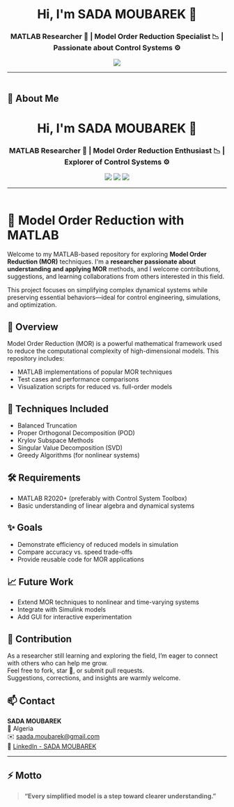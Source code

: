 <h1 align="center">Hi, I'm SADA MOUBAREK 👋</h1>
<h3 align="center">MATLAB Researcher 🧠 | Model Order Reduction Specialist 📉 | Passionate about Control Systems ⚙️</h3>

<p align="center">
  <a href="mailto:saada.moubarek@gmail.com"><img src="https://img.shields.io/badge/Gmail-saada.moubarek@gmail.com-D14836?style=for-the-badge&logo=gmail&logoColor=white" /></a>

---

<img src="https://media.giphy.com/media/3o7abKhOpu0NwenH3O/giphy.gif" width="100%" height="3px" />

## 🚀 About Me

<h1 align="center">Hi, I'm SADA MOUBAREK 👋</h1>
<h3 align="center">MATLAB Researcher 🧠 | Model Order Reduction Enthusiast 📉 | Explorer of Control Systems ⚙️</h3>

<p align="center">
  <a href="mailto:saada.moubarek@gmail.com"><img src="https://img.shields.io/badge/Gmail-saada.moubarek@gmail.com-D14836?style=for-the-badge&logo=gmail&logoColor=white" /></a>
  <a href="https://www.linkedin.com/in/sada-moubarek"><img src="https://img.shields.io/badge/LinkedIn-SADA%20MOUBAREK-0077B5?style=for-the-badge&logo=linkedin&logoColor=white" /></a>
  <a href="https://github.com/SADA-MOR-MATLAB"><img src="https://img.shields.io/badge/GitHub-SADA--MOR--MATLAB-181717?style=for-the-badge&logo=github&logoColor=white" /></a>
</p>

---

<img src="https://media.giphy.com/media/3o7abKhOpu0NwenH3O/giphy.gif" width="100%" height="3px" />

# 🧠 Model Order Reduction with MATLAB

Welcome to my MATLAB-based repository for exploring **Model Order Reduction (MOR)** techniques. I'm a **researcher passionate about understanding and applying MOR** methods, and I welcome contributions, suggestions, and learning collaborations from others interested in this field.

This project focuses on simplifying complex dynamical systems while preserving essential behaviors—ideal for control engineering, simulations, and optimization.

## 📌 Overview

Model Order Reduction (MOR) is a powerful mathematical framework used to reduce the computational complexity of high-dimensional models. This repository includes:
- MATLAB implementations of popular MOR techniques
- Test cases and performance comparisons
- Visualization scripts for reduced vs. full-order models

## 🚀 Techniques Included

- Balanced Truncation  
- Proper Orthogonal Decomposition (POD)  
- Krylov Subspace Methods  
- Singular Value Decomposition (SVD)  
- Greedy Algorithms (for nonlinear systems)


## 🛠 Requirements

- MATLAB R2020+ (preferably with Control System Toolbox)  
- Basic understanding of linear algebra and dynamical systems

## ✨ Goals

- Demonstrate efficiency of reduced models in simulation  
- Compare accuracy vs. speed trade-offs  
- Provide reusable code for MOR applications

## 📈 Future Work

- Extend MOR techniques to nonlinear and time-varying systems  
- Integrate with Simulink models  
- Add GUI for interactive experimentation

## 🤝 Contribution

As a researcher still learning and exploring the field, I’m eager to connect with others who can help me grow.  
Feel free to fork, star 🌟, or submit pull requests.  
Suggestions, corrections, and insights are warmly welcome.

## 📫 Contact

**SADA MOUBAREK**  
📍 Algeria  
✉️ saada.moubarek@gmail.com  
🔗 [LinkedIn - SADA MOUBAREK](https://www.linkedin.com/in/sada-moubarek)

---

## ⚡️ Motto

> **“Every simplified model is a step toward clearer understanding.”**



